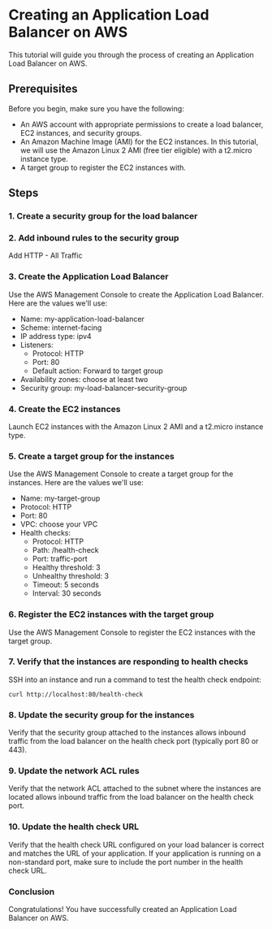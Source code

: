 # Creating an Application Load Balancer on AWS
This tutorial will guide you through the process of creating an Application Load Balancer on AWS.

## Prerequisites
Before you begin, make sure you have the following:

- An AWS account with appropriate permissions to create a load balancer, EC2 instances, and security groups.
- An Amazon Machine Image (AMI) for the EC2 instances. In this tutorial, we will use the Amazon Linux 2 AMI (free tier eligible) with a t2.micro instance type.
- A target group to register the EC2 instances with.
## Steps
### 1. Create a security group for the load balancer

### 2. Add inbound rules to the security group
Add HTTP - All Traffic

### 3. Create the Application Load Balancer
Use the AWS Management Console to create the Application Load Balancer. Here are the values we'll use:

- Name: my-application-load-balancer
- Scheme: internet-facing
- IP address type: ipv4
- Listeners:
  - Protocol: HTTP
  - Port: 80
  - Default action: Forward to target group
- Availability zones: choose at least two
- Security group: my-load-balancer-security-group
### 4. Create the EC2 instances
Launch EC2 instances with the Amazon Linux 2 AMI and a t2.micro instance type.

### 5. Create a target group for the instances
Use the AWS Management Console to create a target group for the instances. Here are the values we'll use:

- Name: my-target-group
- Protocol: HTTP
- Port: 80
- VPC: choose your VPC
- Health checks:
  - Protocol: HTTP
  - Path: /health-check
  - Port: traffic-port
  - Healthy threshold: 3
  - Unhealthy threshold: 3
  - Timeout: 5 seconds
  - Interval: 30 seconds
### 6. Register the EC2 instances with the target group
Use the AWS Management Console to register the EC2 instances with the target group.

### 7. Verify that the instances are responding to health checks
SSH into an instance and run a command to test the health check endpoint:
```
curl http://localhost:80/health-check
```
### 8. Update the security group for the instances
Verify that the security group attached to the instances allows inbound traffic from the load balancer on the health check port (typically port 80 or 443).

### 9. Update the network ACL rules
Verify that the network ACL attached to the subnet where the instances are located allows inbound traffic from the load balancer on the health check port.

### 10. Update the health check URL
Verify that the health check URL configured on your load balancer is correct and matches the URL of your application. If your application is running on a non-standard port, make sure to include the port number in the health check URL.

### Conclusion
Congratulations! You have successfully created an Application Load Balancer on AWS.